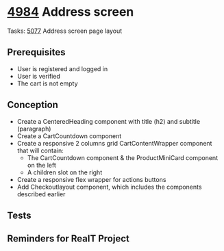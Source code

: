 # [4984](https://dev.azure.com/coexya-dgl/RealT.CSM/_boards/board/t/RealT.CSM%20Team/Stories/?workitem=4984) Address screen

Tasks:
[5077](https://dev.azure.com/coexya-dgl/RealT.CSM/_boards/board/t/RealT.CSM%20Team/Stories/?workitem=5077) Address screen page layout

## Prerequisites

- User is registered and logged in
- User is verified
- The cart is not empty

## Conception

- Create a CenteredHeading component with title (h2) and subtitle (paragraph)
- Create a CartCountdown component
- Create a responsive 2 columns grid CartContentWrapper component that will contain:
  - The CartCountdown component & the ProductMiniCard component on the left
  - A children slot on the right
- Create a responsive flex wrapper for actions buttons
- Add Checkoutlayout component, which includes the components described earlier

## Tests

## Reminders for RealT Project
